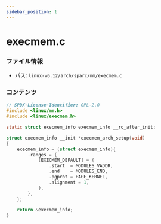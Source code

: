 ```yaml
---
sidebar_position: 1
---
```

# execmem.c

### ファイル情報

- パス: `linux-v6.12/arch/sparc/mm/execmem.c`

### コンテンツ

```c
// SPDX-License-Identifier: GPL-2.0
#include <linux/mm.h>
#include <linux/execmem.h>

static struct execmem_info execmem_info __ro_after_init;

struct execmem_info __init *execmem_arch_setup(void)
{
	execmem_info = (struct execmem_info){
		.ranges = {
			[EXECMEM_DEFAULT] = {
				.start	= MODULES_VADDR,
				.end	= MODULES_END,
				.pgprot	= PAGE_KERNEL,
				.alignment = 1,
			},
		},
	};

	return &execmem_info;
}

```
